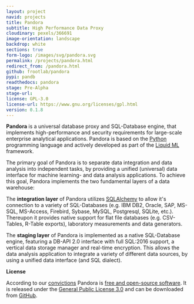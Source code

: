 ```yaml
---
layout: project
navid: projects
title: Pandora
subtitle: High Performance Data Proxy
cloudinary: pexels/366691
image-orientation: landscape
backdrop: white
sections: true
form-logo: /images/svg/pandora.svg
permalink: /projects/pandora.html
redirect_from: /pandora.html
github: frootlab/pandora
pypi: pandb
readthedocs: pandora
stage: Pre-Alpha
stage-url:
license: GPL-3.0
license-url: https://www.gnu.org/licenses/gpl.html
version: 0.1.8
---
```


**Pandora** is a universal database proxy and SQL-Database engine, that
implements high-performance and security requirements for large-scale enterprise
analytical applications. Pandora is based on the
[Python](https://www.python.org/) programming language and actively developed as
part of the [Liquid ML](https://github.com/orgs/frootlab/projects) framework.

The primary goal of Pandora is to separate data integration and data analysis
into independent tasks, by providing a unified (universal) data interface for
machine learning- and data analysis applications. To achieve this goal, Pandora
implements the two fundamental layers of a data warehouse:

The **integration layer** of Pandora utilizes
[SQLAlchemy](https://www.sqlalchemy.org) to allow it\'s connection to a variety
of SQL-Databases (e.g. IBM DB2, Oracle, SAP, MS-SQL, MS-Access, Firebird,
Sybase, MySQL, Postgresql, SQLite, etc.). Thereupon it provides native support
for flat file databases (e.g. CSV-Tables, R-Table exports), laboratory
measurements and data generators.

The **staging layer** of Pandora is implemented as a native SQL-Database engine,
featuring a DB-API 2.0 interface with full SQL:2016 support, a vertical data
storage manager and real-time encryption. This allows the data analysis
application to integrate a variety of different data sources, by using a unified
data interface (and SQL dialect).

**License**

According to our [convictions](/corporate/2019/03/19/welcome-at-frootlab.html)
Pandora is [free and open-source
software](https://en.wikipedia.org/wiki/Free_and_open-source_software). It is
released under the [General Public License
3.0](https://www.gnu.org/licenses/gpl-3.0.html) and can be downloaded from
[GitHub](https://github.com/frootlab/pandora).
